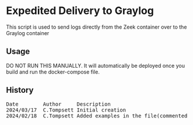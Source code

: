 # Expedited Delivery to Graylog
This script is used to send logs directly from the Zeek container over to the
Graylog container

## Usage
DO NOT RUN THIS MANUALLY. It will automatically be deployed once you build 
and run the docker-compose file.

## History
<pre>
Date        Author     Description
2024/03/17  C.Tompsett Initial creation
2024/02/18  C.Tompsett Added examples in the file(commented out)
<pre>
